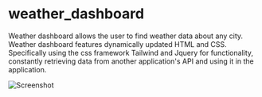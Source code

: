 # weather_dashboard

Weather dashboard allows the user to find weather data about any city. Weather dashboard features dynamically updated HTML and CSS. Specifically using the css framework Tailwind and Jquery for functionality, constantly retrieving data from another application's API and using it in the application.

![Screenshot](screenshot.png)

